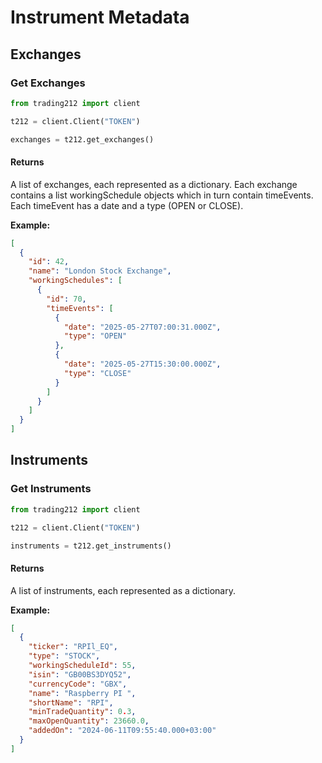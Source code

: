 # Instrument Metadata

## Exchanges

### Get Exchanges

```python
from trading212 import client

t212 = client.Client("TOKEN")

exchanges = t212.get_exchanges()
```

#### Returns

A list of exchanges, each represented as a dictionary. Each exchange contains a list workingSchedule objects which in turn contain timeEvents. Each timeEvent has a date and a type (OPEN or CLOSE).

**Example:**

```json
[
  {
    "id": 42,
    "name": "London Stock Exchange",
    "workingSchedules": [
      {
        "id": 70,
        "timeEvents": [
          {
            "date": "2025-05-27T07:00:31.000Z",
            "type": "OPEN"
          },
          {
            "date": "2025-05-27T15:30:00.000Z",
            "type": "CLOSE"
          }
        ]
      }
    ]
  }
]
```

## Instruments

### Get Instruments

```python
from trading212 import client

t212 = client.Client("TOKEN")

instruments = t212.get_instruments()
```

#### Returns

A list of instruments, each represented as a dictionary.

**Example:**

```json
[
  {
    "ticker": "RPIl_EQ",
    "type": "STOCK",
    "workingScheduleId": 55,
    "isin": "GB00BS3DYQ52",
    "currencyCode": "GBX",
    "name": "Raspberry PI ",
    "shortName": "RPI",
    "minTradeQuantity": 0.3,
    "maxOpenQuantity": 23660.0,
    "addedOn": "2024-06-11T09:55:40.000+03:00"
  }
]
```

